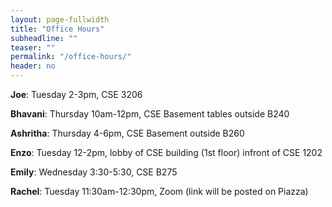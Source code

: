 ```yaml
---
layout: page-fullwidth
title: "Office Hours"
subheadline: ""
teaser: ""
permalink: "/office-hours/"
header: no
---
```


**Joe**: Tuesday 2-3pm, CSE 3206

**Bhavani**: Thursday 10am-12pm, CSE Basement tables outside B240

**Ashritha**: Thursday 4-6pm, CSE Basement outside B260

**Enzo**: Tuesday 12-2pm, lobby of CSE building (1st floor) infront of CSE 1202

**Emily**: Wednesday 3:30-5:30, CSE B275

**Rachel**: Tuesday 11:30am-12:30pm, Zoom (link will be posted on Piazza)


<style>
          #main_rect {
              max-width: 650px;
          }
          .photo {
            width: 100%
          }
          .person {
            width: 21%;
            margin-right: 5.25%;
            float: left;
          }
          .right {
              margin-right: 0;
          }
          .name {
              padding-top: 5px;
              padding-bottom: 15px;
              text-align: center;
          }
</style>
